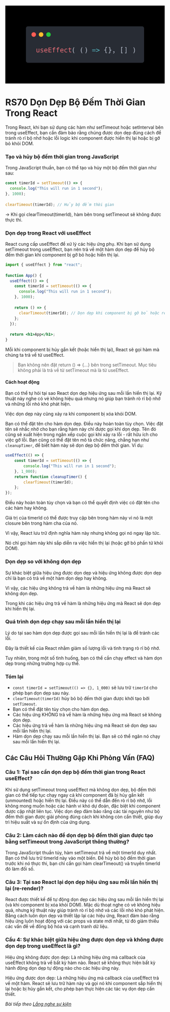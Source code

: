 ![Create-HTML-1](images/effect.webp) 

# RS70 Dọn Dẹp Bộ Đếm Thời Gian Trong React

Trong React, khi bạn sử dụng các hàm như setTimeout hoặc setInterval bên trong useEffect, bạn cần đảm bảo rằng chúng được dọn dẹp đúng cách để tránh rò rỉ bộ nhớ hoặc lỗi logic khi component được hiển thị lại hoặc bị gỡ bỏ khỏi DOM.

### Tạo và hủy bộ đếm thời gian trong JavaScript

Trong JavaScript thuần, bạn có thể tạo và hủy một bộ đếm thời gian như sau:

```js
const timerId = setTimeout(() => {
  console.log("This will run in 1 second");
}, 1000);

clearTimeout(timerId); // Hủy bộ đếm thời gian
```

→ Khi gọi clearTimeout(timerId), hàm bên trong setTimeout sẽ không được thực thi.

### Dọn dẹp trong React với useEffect

React cung cấp useEffect để xử lý các hiệu ứng phụ. Khi bạn sử dụng setTimeout trong useEffect, bạn nên trả về một hàm dọn dẹp để hủy bộ đếm thời gian khi component bị gỡ bỏ hoặc hiển thị lại.

```jsx
import { useEffect } from "react";

function App() {
  useEffect(() => {
    const timerId = setTimeout(() => {
      console.log("This will run in 1 second");
    }, 1000);

    return () => {
      clearTimeout(timerId); // Dọn dẹp khi component bị gỡ bỏ hoặc re-render
    };
  });

  return <h1>App</h1>;
}

```

Mỗi khi component bị hủy gắn kết (hoặc hiển thị lại), React sẽ gọi hàm mà chúng ta trả về từ useEffect.

> Bạn không nên đặt return () => {...} bên trong setTimeout. Mục tiêu không phải là trả về từ setTimeout mà là từ useEffect.

#### Cách hoạt động

Bạn có thể tự hỏi tại sao React dọn dẹp hiệu ứng sau mỗi lần hiển thị lại. Kỹ thuật này nghe có vẻ không hiệu quả nhưng nó giúp bạn tránh rò rỉ bộ nhớ và những lỗi nhỏ khó phát hiện.

Việc dọn dẹp này cũng xảy ra khi component bị xóa khỏi DOM. 

Bạn  có thể đặt tên cho hàm dọn dẹp. Điều này hoàn toàn tùy chọn. Việc đặt tên sẽ nhắc nhở cho bạn rằng hàm này chỉ được gọi khi dọn dẹp. Tên đó cũng sẽ xuất hiện trong ngăn xếp cuộc gọi khi xảy ra lỗi - rất hữu ích cho việc gỡ lỗi. Bạn cũng có thể đặt tên mô tả chức năng, chẳng hạn như `cleanupTimer`, để biết hàm này sẽ dọn dẹp bộ đếm thời gian. Ví dụ:

```jsx
useEffect(() => {
    const timerId = setTimeout(() => {
        console.log("This will run in 1 second");
    }, 1_000);
    return function cleanupTimer() {
        clearTimeout(timerId);
    };
});
```
Điều này hoàn toàn tùy chọn và bạn có thể quyết định việc có đặt tên cho các hàm hay không.

Giá trị của timerId có thể được truy cập bên trong hàm này vì nó là một closure bên trong hàm cha của nó.

Vì vậy, React lưu trữ định nghĩa hàm này nhưng không gọi nó ngay lập tức.

Nó chỉ gọi hàm này khi sắp diễn ra việc hiển thị lại (hoặc gỡ bỏ phần tử khỏi DOM).

### Dọn dẹp so với không dọn dẹp

Sự khác biệt giữa hiệu ứng được dọn dẹp và hiệu ứng không được dọn dẹp chỉ là bạn có trả về một hàm dọn dẹp hay không.

Vì vậy, các hiệu ứng không trả về hàm là những hiệu ứng mà React sẽ không dọn dẹp.

Trong khi các hiệu ứng trả về hàm là những hiệu ứng mà React sẽ dọn dẹp khi hiển thị lại.

### Quá trình dọn dẹp chạy sau mỗi lần hiển thị lại

Lý do tại sao hàm dọn dẹp được gọi sau mỗi lần hiển thị lại là để tránh các lỗi.

Đây là thiết kế của React nhằm giảm số lượng lỗi và tình trạng rò rỉ bộ nhớ.

Tuy nhiên, trong một số tình huống, bạn có thể cần chạy effect và hàm dọn dẹp trong những trường hợp cụ thể.

### Tóm lại

- `const timerId = setTimeout(() => {}, 1_000)` sẽ lưu trữ `timerId` cho phép bạn dọn dẹp sau này.
- `clearTimeout(timerId)` hủy bỏ bộ đếm thời gian được khởi tạo bởi `setTimeout`.
- Bạn có thể đặt tên tùy chọn cho hàm dọn dẹp.
- Các hiệu ứng KHÔNG trả về hàm là những hiệu ứng mà React sẽ không dọn dẹp.
- Các hiệu ứng trả về hàm là những hiệu ứng mà React sẽ dọn dẹp sau mỗi lần hiển thị lại.
- Hàm dọn dẹp chạy sau mỗi lần hiển thị lại. Bạn sẽ có thể ngăn nó chạy sau mỗi lần hiển thị lại.

## Các Câu Hỏi Thường Gặp Khi Phỏng Vấn (FAQ)

### Câu 1: Tại sao cần dọn dẹp bộ đếm thời gian trong React useEffect?

Khi sử dụng setTimeout trong useEffect mà không dọn dẹp, bộ đếm thời gian có thể tiếp tục chạy ngay cả khi component đã bị hủy gắn kết (unmounted) hoặc hiển thị lại. Điều này có thể dẫn đến rò rỉ bộ nhớ, lỗi không mong muốn hoặc các hành vi khó dự đoán, đặc biệt khi component được cập nhật liên tục. Việc dọn dẹp đảm bảo rằng các tài nguyên như bộ đếm thời gian được giải phóng đúng cách khi không còn cần thiết, giúp duy trì hiệu suất và sự ổn định của ứng dụng.

### Câu 2: Làm cách nào để dọn dẹp bộ đếm thời gian được tạo bằng setTimeout trong JavaScript thông thường?

Trong JavaScript thuần túy, hàm setTimeout trả về một timerId duy nhất. Bạn có thể lưu trữ timerId này vào một biến. Để hủy bỏ bộ đếm thời gian trước khi nó thực thi, bạn chỉ cần gọi hàm clearTimeout() và truyền timerId đó làm đối số. 

### Câu 3: Tại sao React lại dọn dẹp hiệu ứng sau mỗi lần hiển thị lại (re-render)?

React được thiết kế để tự động dọn dẹp các hiệu ứng sau mỗi lần hiển thị lại (và khi component bị xóa khỏi DOM). Mặc dù thoạt nghe có vẻ không hiệu quả, nhưng kỹ thuật này giúp tránh rò rỉ bộ nhớ và các lỗi nhỏ khó phát hiện. Bằng cách luôn dọn dẹp và thiết lập lại các hiệu ứng, React đảm bảo rằng hiệu ứng luôn hoạt động với các props và state mới nhất, từ đó giảm thiểu các vấn đề về đồng bộ hóa và cạnh tranh dữ liệu.

### Cầu 4: Sự khác biệt giữa hiệu ứng được dọn dẹp và không được dọn dẹp trong useEffect là gì?

Hiệu ứng không được dọn dẹp: Là những hiệu ứng mà callback của useEffect không trả về bất kỳ hàm nào. React sẽ không thực hiện bất kỳ hành động dọn dẹp tự động nào cho các hiệu ứng này.

Hiệu ứng được dọn dẹp: Là những hiệu ứng mà callback của useEffect trả về một hàm. React sẽ lưu trữ hàm này và gọi nó khi component sắp hiển thị lại hoặc bị hủy gắn kết, cho phép bạn thực hiện các tác vụ dọn dẹp cần thiết.

*Bài tiếp theo [Lắng nghe sự kiện](/lesson/session/session_071_effect_listeners.md)*
